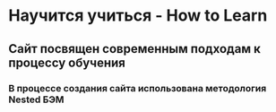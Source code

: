 # Научится учиться - How to Learn

## Сайт посвящен современным подходам к процессу обучения

### В процессе создания сайта использована методология Nested БЭМ


